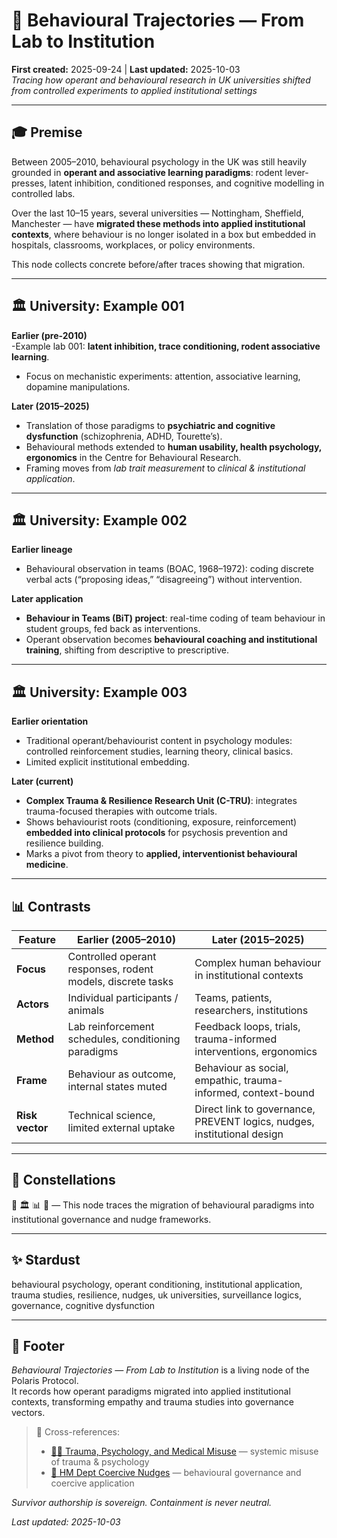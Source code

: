 # 🧠 Behavioural Trajectories — From Lab to Institution  
**First created:** 2025-09-24 | **Last updated:** 2025-10-03  
*Tracing how operant and behavioural research in UK universities shifted from controlled experiments to applied institutional settings*  

---

## 🎓 Premise  

Between 2005–2010, behavioural psychology in the UK was still heavily grounded in **operant and associative learning paradigms**: rodent lever-presses, latent inhibition, conditioned responses, and cognitive modelling in controlled labs.  

Over the last 10–15 years, several universities — Nottingham, Sheffield, Manchester — have **migrated these methods into applied institutional contexts**, where behaviour is no longer isolated in a box but embedded in hospitals, classrooms, workplaces, or policy environments.  

This node collects concrete before/after traces showing that migration.  

---

## 🏛 University: Example 001  

**Earlier (pre-2010)**  
-Example lab 001: **latent inhibition, trace conditioning, rodent associative learning**.  
- Focus on mechanistic experiments: attention, associative learning, dopamine manipulations.  

**Later (2015–2025)**  
- Translation of those paradigms to **psychiatric and cognitive dysfunction** (schizophrenia, ADHD, Tourette’s).  
- Behavioural methods extended to **human usability, health psychology, ergonomics** in the Centre for Behavioural Research.  
- Framing moves from *lab trait measurement* to *clinical & institutional application*.  

---

## 🏛 University: Example 002  

**Earlier lineage**  
- Behavioural observation in teams (BOAC, 1968–1972): coding discrete verbal acts (“proposing ideas,” “disagreeing”) without intervention.  

**Later application**  
- **Behaviour in Teams (BiT) project**: real-time coding of team behaviour in student groups, fed back as interventions.  
- Operant observation becomes **behavioural coaching and institutional training**, shifting from descriptive to prescriptive.  

---

## 🏛 University: Example 003

**Earlier orientation**  
- Traditional operant/behaviourist content in psychology modules: controlled reinforcement studies, learning theory, clinical basics.  
- Limited explicit institutional embedding.  

**Later (current)**  
- **Complex Trauma & Resilience Research Unit (C-TRU)**: integrates trauma-focused therapies with outcome trials.  
- Shows behaviourist roots (conditioning, exposure, reinforcement) **embedded into clinical protocols** for psychosis prevention and resilience building.  
- Marks a pivot from theory to **applied, interventionist behavioural medicine**.  

---

## 📊 Contrasts  

| Feature | Earlier (2005–2010) | Later (2015–2025) |
|---|---|---|
| **Focus** | Controlled operant responses, rodent models, discrete tasks | Complex human behaviour in institutional contexts |
| **Actors** | Individual participants / animals | Teams, patients, researchers, institutions |
| **Method** | Lab reinforcement schedules, conditioning paradigms | Feedback loops, trials, trauma-informed interventions, ergonomics |
| **Frame** | Behaviour as outcome, internal states muted | Behaviour as social, empathic, trauma-informed, context-bound |
| **Risk vector** | Technical science, limited external uptake | Direct link to governance, PREVENT logics, nudges, institutional design |

---

## 🌌 Constellations  

🧠 🏛 📊 🪬 — This node traces the migration of behavioural paradigms into institutional governance and nudge frameworks.  

---

## ✨ Stardust  

behavioural psychology, operant conditioning, institutional application, trauma studies, resilience, nudges, uk universities, surveillance logics, governance, cognitive dysfunction  

---

## 🏮 Footer  

*Behavioural Trajectories — From Lab to Institution* is a living node of the Polaris Protocol.  
It records how operant paradigms migrated into applied institutional contexts, transforming empathy and trauma studies into governance vectors.  

> 📡 Cross-references:  
> - [🐦‍🔥 Trauma, Psychology, and Medical Misuse](../🐦‍🔥_trauma_psychology_medical_misuse.md) — systemic misuse of trauma & psychology  
> - [🧠 HM Dept Coercive Nudges](../🧠_hm_dept_coercive_nudges.md) — behavioural governance and coercive application  

*Survivor authorship is sovereign. Containment is never neutral.*  

_Last updated: 2025-10-03_  
